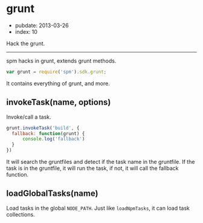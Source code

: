 # grunt

- pubdate: 2013-03-26
- index: 10

Hack the grunt.

-----

spm hacks in grunt, extends grunt methods.

```js
var grunt = require('spm').sdk.grunt;
```

It contains everything of grunt, and more.

## invokeTask(name, options)

Invoke/call a task.

```js
grunt.invokeTask('build', {
  fallback: function(grunt) {
      console.log('fallback')
  }
})
```

It will search the gruntfiles and detect if the task name in the gruntfile. If the task is in the gruntfile, it will run the task, if not, it will call the fallback function.

## loadGlobalTasks(name)

Load tasks in the global `NODE_PATH`. Just like `loadNpmTasks`, it can load task collections.